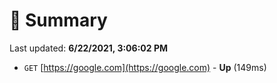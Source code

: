 # 📖 Summary
Last updated: **6/22/2021, 3:06:02 PM**

- `GET` [https://google.com](https://google.com) - **Up** (149ms)

